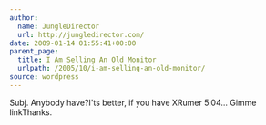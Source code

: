 ```yaml
---
author:
  name: JungleDirector
  url: http://jungledirector.com/
date: 2009-01-14 01:55:41+00:00
parent_page:
  title: I Am Selling An Old Monitor
  urlpath: /2005/10/i-am-selling-an-old-monitor/
source: wordpress
---
```


Subj.  Anybody have?I'ts better, if you have XRumer 5.04...   Gimme linkThanks.